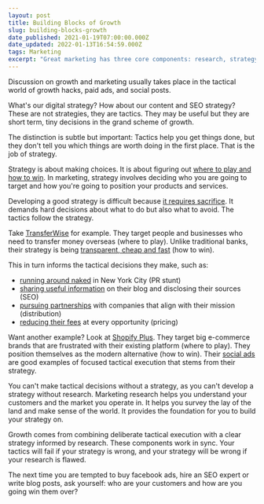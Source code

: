 ```yaml
---
layout: post
title: Building Blocks of Growth
slug: building-blocks-growth
date_published: 2021-01-19T07:00:00.000Z
date_updated: 2022-01-13T16:54:59.000Z
tags: Marketing
excerpt: "Great marketing has three core components: research, strategy and execution."
---
```


Discussion on growth and marketing usually takes place in the tactical world of growth hacks, paid ads, and social posts.

What's our digital strategy? How about our content and SEO strategy? These are not strategies, they are tactics. They may be useful but they are short term, tiny decisions in the grand scheme of growth.

The distinction is subtle but important: Tactics help you get things done, but they don't tell you which things are worth doing in the first place. That is the job of strategy.

Strategy is about making choices. It is about figuring out [where to play and how to win](https://hbr.org/2014/12/playing-to-win-how-strategy-really-works). In marketing, strategy involves deciding who you are going to target and how you're going to position your products and services.

Developing a good strategy is difficult because [it requires sacrifice](https://www8.gsb.columbia.edu/articles/ideas-work/strategy-art-sacrifice). It demands hard decisions about what to do but also what to avoid. The tactics follow the strategy.

Take [TransferWise](https://transferwise.com/) for example. They target people and businesses who need to transfer money overseas (where to play). Unlike traditional banks, their strategy is being [transparent, cheap and fast](https://transferwise.com/community/mission-and-philosophy) (how to win).

This in turn informs the tactical decisions they make, such as:

- [running around naked](https://www.youtube.com/watch?v=ZufqOLl6ajE) in New York City (PR stunt)
- [sharing useful information](https://transferwise.com/sg/blog/best-debit-card-singapore) on their blog and disclosing their sources (SEO)
- [pursuing partnerships](https://transferwise.com/sg/blog/aspire-has-the-smbs-now-they-can-go-global-with-transferwise) with companies that align with their mission (distribution)
- [reducing their fees](https://transferwise.com/gb/blog/transfers-are-now-cheaper-for-76-of-our-customers) at every opportunity (pricing)

Want another example? Look at [Shopify Plus](https://www.shopify.com/plus). They target big e-commerce brands that are frustrated with their existing platform (where to play). They position themselves as the modern alternative (how to win). Their [social ads](<https://www.linkedin.com/feed/update/urn:li:sponsoredContentV2:(urn:li:activity:6732754235026477056,urn:li:sponsoredCreative:99731396)>) are good examples of focused tactical execution that stems from their strategy.

You can't make tactical decisions without a strategy, as you can't develop a strategy without research. Marketing research helps you understand your customers and the market you operate in. It helps you survey the lay of the land and make sense of the world. It provides the foundation for you to build your strategy on.

Growth comes from combining deliberate tactical execution with a clear strategy informed by research. These components work in sync. Your tactics will fail if your strategy is wrong, and your strategy will be wrong if your research is flawed.

The next time you are tempted to buy facebook ads, hire an SEO expert or write blog posts, ask yourself: who are your customers and how are you going win them over?
